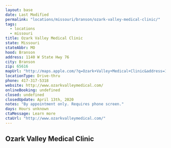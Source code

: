 ```yaml
---
layout: base
date: Last Modified
permalink: "locations/missouri/branson/ozark-valley-medical-clinic/"
tags:
  - locations
  - missouri
title: Ozark Valley Medical Clinic
state: Missouri
stateAbbr: MO
hood: Branson
address: 1140 W State Hwy 76
city: Branson
zip: 65616
mapUrl: "http://maps.apple.com/?q=Ozark+Valley+Medical+Clinic&address=1140+W+State+Hwy+76,Branson,Missouri,65616"
locationType: Drive-thru
phone: 417-317-5318
website: http://www.ozarkvalleymedical.com/
onlineBooking: undefined
closed: undefined
closedUpdate: April 13th, 2020
notes: "By appointment only. Requires phone screen."
days: Hours unknown
ctaMessage: Learn more
ctaUrl: "http://www.ozarkvalleymedical.com/"
---
```

## Ozark Valley Medical Clinic